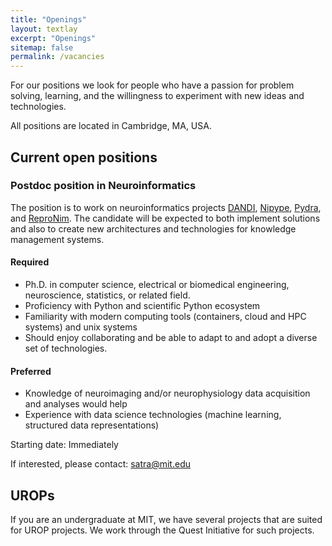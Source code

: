 ```yaml
---
title: "Openings"
layout: textlay
excerpt: "Openings"
sitemap: false
permalink: /vacancies
---
```


For our positions we look for people who have a passion for problem solving, 
learning, and the willingness to experiment with new ideas and technologies.

All positions are located in Cambridge, MA, USA. 

## Current open positions

### Postdoc position in Neuroinformatics

The position is to work on neuroinformatics projects [DANDI](https://dandiarchive.org), 
[Nipype](https://nipype.readthedocs.io/en/latest/), 
[Pydra](https://github.com/nipype/pydra), and [ReproNim](https://www.repronim.org).
The candidate will be expected to both implement solutions and also to create 
new architectures and technologies for knowledge management systems. 

#### Required

- Ph.D. in computer science, electrical or biomedical engineering, 
  neuroscience, statistics, or related field. 
- Proficiency with Python and scientific Python ecosystem
- Familiarity with modern computing tools (containers, cloud and HPC systems) 
  and unix systems
- Should enjoy collaborating and be able to adapt to and adopt a diverse set of 
  technologies.

#### Preferred

- Knowledge of neuroimaging and/or neurophysiology data acquisition and analyses 
  would help
- Experience with data science technologies (machine learning, structured data 
  representations)

Starting date: Immediately

If interested, please contact: satra@mit.edu

## UROPs
If you are an undergraduate at MIT, we have several projects that are suited for 
UROP projects. We work through the Quest Initiative for such projects.
